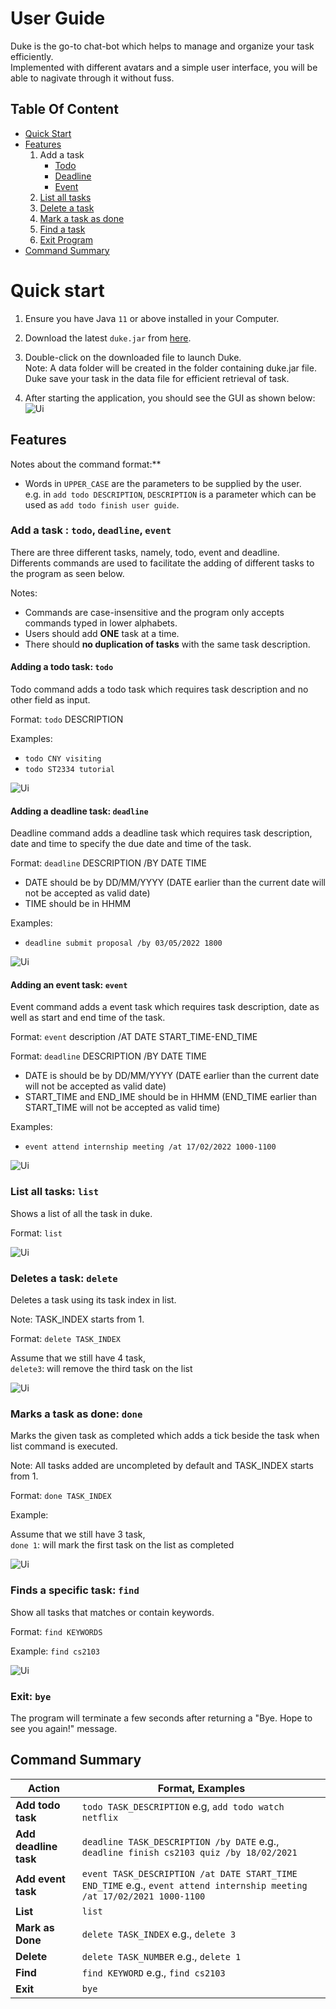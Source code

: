 # User Guide

Duke is the go-to chat-bot which helps to manage and organize your task efficiently.
<br> Implemented with different avatars and a simple user interface, you will be able to nagivate through it without fuss.

## Table Of Content

* [Quick Start](#quick-start)
* [Features](#features)
	1. Add a task 
		* [Todo](#adding-a-todo-task-todo)
		* [Deadline](#adding-a-deadline-task-deadline)
		* [Event](#adding-an-event-task-event)
	2. [List all tasks](#list-all-tasks-list)
	3. [Delete a task](#delete-a-task-delete)
	4. [Mark a task as done](#marks-a-task-as-done-done)
	5. [Find a task](#find-a-specific-task-find)
	6. [Exit Program](#exit-bye)
* [Command Summary](#command-summary)


# Quick start

1. Ensure you have Java `11` or above installed in your Computer.

2. Download the latest `duke.jar` from [here](https://github.com/SiTingST/ip/releases/tag/A-Release).

3. Double-click on the downloaded file to launch Duke. 
	<br> Note: A data folder will be created in the folder containing duke.jar file. Duke save your task in the data file for efficient retrieval of task. 
	
4. After starting the application, you should see the GUI as shown below:
![Ui](Ui.png)


## Features

Notes about the command format:**<br>

* Words in `UPPER_CASE` are the parameters to be supplied by the user.<br>
  e.g. in `add todo DESCRIPTION`, `DESCRIPTION` is a parameter which can be used as `add todo finish user guide`.
  

### Add a task :  `todo`, `deadline`, `event`

There are three different tasks, namely, todo, event and deadline. 
<br> Differents commands are used to facilitate the adding of different tasks to the program as seen below.

Notes:
* Commands are case-insensitive and the program only accepts commands typed in lower alphabets. 
* Users should add **ONE** task at a time. 
* There should **no duplication of tasks** with the same task description. 

#### Adding a todo task: `todo`
Todo command adds a todo task which requires task description and no other field as input.

Format: `todo` DESCRIPTION

Examples:
* `todo CNY visiting`
* `todo ST2334 tutorial`

![Ui](./Images/addTodoTask.png)

#### Adding a deadline task: `deadline`
Deadline command adds a deadline task which requires task description, date and time to specify the due date and time of the task. 

Format: `deadline` DESCRIPTION /BY DATE TIME 
* DATE should be by DD/MM/YYYY (DATE earlier than the current date will not be accepted as valid date)
* TIME should be in HHMM

Examples:
* `deadline submit proposal /by 03/05/2022 1800`

![Ui](./Images/addDeadlineTask.png)

#### Adding an event task: `event`
Event command adds a event task which requires task description, date as well as start and end time of the task. 

Format: `event` description /AT DATE START_TIME-END_TIME 

Format: `deadline` DESCRIPTION /BY DATE TIME 
* DATE is should be by DD/MM/YYYY (DATE earlier than the current date will not be accepted as valid date)
* START_TIME and END_IME should be in HHMM (END_TIME earlier than START_TIME will not be accepted as valid time)

Examples:
* `event attend internship meeting /at 17/02/2022 1000-1100`

![Ui](./Images/addEventTask.png)


### List all tasks: `list`

Shows a list of all the task in duke.

Format: `list`

![Ui](./Images/listTask.png)

### Deletes a task: `delete`

Deletes a task using its task index in list.

Note: TASK_INDEX starts from 1.

Format: `delete TASK_INDEX`

Assume that we still have 4 task, 
<br>`delete3`: will remove the third task on the list

![Ui](./Images/deleteTask.png)

### Marks a task as done: `done`

Marks the given task as completed which adds a tick beside the task when list command is executed. 

Note: All tasks added are uncompleted by default and TASK_INDEX starts from 1. 

Format: `done TASK_INDEX`

Example:

Assume that we still have 3 task, 
<br> `done 1`: will mark the first task on the list as completed 

![Ui](./Images/markAsDone.png)

### Finds a specific task: `find`

Show all tasks that matches or contain keywords. 

Format: `find KEYWORDS`

Example:
  `find cs2103`

![Ui](./Images/findTask.png)

### Exit: `bye`

The program will terminate a few seconds after returning a "Bye. Hope to see you again!" message. 


## Command Summary

**Action**  | **Format, Examples**
--------|-----------------
**Add todo task** | `todo TASK_DESCRIPTION` e.g, `add todo watch netflix`
**Add deadline task** | `deadline TASK_DESCRIPTION /by DATE` e.g., `deadline finish cs2103 quiz /by 18/02/2021`
**Add event task** | `event TASK_DESCRIPTION /at DATE START_TIME END_TIME` e.g., `event attend internship meeting /at 17/02/2021 1000-1100`
**List** | `list`
**Mark as Done** |`delete TASK_INDEX` e.g., `delete 3`
**Delete** | `delete TASK_NUMBER` e.g., `delete 1`
**Find** | `find KEYWORD` e.g., `find cs2103`
**Exit** | `bye`


